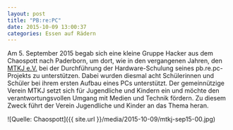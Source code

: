```yaml
---
layout: post
title: "PB:re:PC"
date: 2015-10-09 13:00:37
categories: Essen auf Rädern
---
```

Am 5. September 2015 begab sich eine kleine Gruppe Hacker aus dem Chaospott nach Paderborn, um dort, wie in den vergangenen Jahren, den [MTKJ e.V.](http://mtkj.de/) bei der Durchführung der Hardware-Schulung seines pb.re.pc-Projekts zu unterstützen. Dabei wurden diesmal acht Schülerinnen und Schüler bei ihrem ersten Aufbau eines PCs unterstützt. Der gemeinnützige Verein MTKJ setzt sich für Jugendliche und Kindern ein und möchte den verantwortungsvollen Umgang mit Medien und Technik fördern. Zu diesem Zweck führt der Verein Jugendliche und Kinder an das Thema heran.

![Quelle: Chaospott]({{ site.url }}/media/2015-10-09/mtkj-sep15-00.jpg)